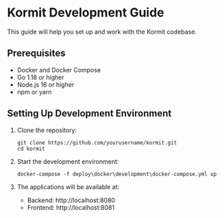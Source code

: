 # Kormit Development Guide 
 
This guide will help you set up and work with the Kormit codebase. 
 
## Prerequisites 
 
- Docker and Docker Compose 
- Go 1.18 or higher 
- Node.js 16 or higher 
- npm or yarn 
 
## Setting Up Development Environment 
 
1. Clone the repository: 
   ``` 
   git clone https://github.com/yourusername/kormit.git 
   cd kormit 
   ``` 
 
2. Start the development environment: 
   ``` 
   docker-compose -f deploy\docker\development\docker-compose.yml up 
   ``` 
 
3. The applications will be available at: 
   - Backend: http://localhost:8080 
   - Frontend: http://localhost:8081 
